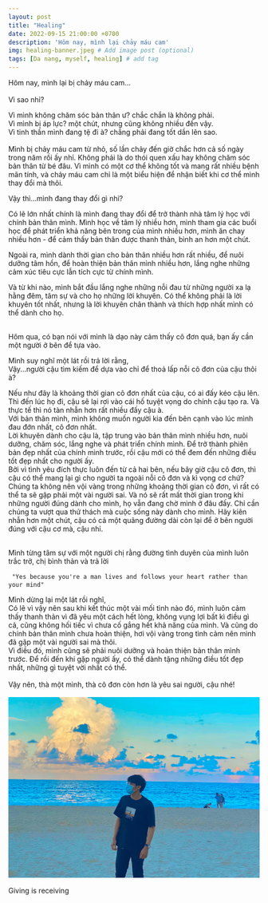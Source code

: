 ```yaml
---
layout: post
title: "Healing"
date: 2022-09-15 21:00:00 +0700
description: 'Hôm nay, mình lại chảy máu cam'
img: healing-banner.jpeg # Add image post (optional)
tags: [Da nang, myself, healing] # add tag
---
```


Hôm nay, mình lại bị chảy máu cam...
<br>
<br>
Vì sao nhỉ?

Vì mình không chăm sóc bản thân ư? chắc chắn là không phải.
<br>
Vì mình bị áp lực? một chút, nhưng cũng không nhiều đến vậy.
<br>
Vì tinh thần mình đang tệ đi à? chẳng phải đang tốt dần lên sao.
<br>
<br>
Mình bị chảy máu cam từ nhỏ, số lần chảy đến giờ chắc hơn cả số ngày trong năm rồi ấy nhỉ. Không phải là do thói quen xấu hay không chăm sóc bản thân từ bé đâu. Vì mình có một cơ thể không tốt và mang rất nhiều bệnh mãn tính, và chảy máu cam chỉ là một biểu hiện để nhận biết khi cơ thể mình thay đổi mà thôi.
<br>

Vậy thì...mình đang thay đổi gì nhỉ?

Có lẽ lớn nhất chính là mình đang thay đổi để trở thành nhà tâm lý học với chính bản thân mình.
Mình học về tâm lý nhiều hơn, mình tham gia các buổi học để phát triển khả năng bên trong của mình nhiều hơn, mình ăn chay nhiều hơn - để cảm thấy bản thân được thanh thản, bình an hơn một chút.

Ngoài ra, mình dành thời gian cho bản thân nhiều hơn rất nhiều, để nuôi dưỡng tâm hồn, để hoàn thiện bản thân mình nhiều hơn, lắng nghe những cảm xúc tiêu cực lẫn tích cực từ chính mình.
<br>

Và từ khi nào, mình bắt đầu lắng nghe những nỗi đau từ những người xa lạ hằng đêm, tâm sự và cho họ những lời khuyên. Có thể không phải là lời khuyên tốt nhất, nhưng là lời khuyên chân thành và thích hợp nhất mình có thể dành cho họ.
<br>
<br>

Hôm qua, có bạn nói với mình là dạo này cảm thấy cô đơn quá, bạn ấy cần một người ở bên để tựa vào.
<br>

Mình suy nghĩ một lát rồi trả lời rằng,
<br>
Vậy...người cậu tìm kiếm để dựa vào chỉ để thoả lấp nỗi cô đơn của cậu thôi à?
<br>

Nếu như đây là khoảng thời gian cô đơn nhất của cậu, có ai đấy kéo cậu lên. Thì đến lúc họ đi, cậu sẽ lại rơi vào cái hố tuyệt vọng do chính cậu tạo ra. Và thực tế thì nó tàn nhẫn hơn rất nhiều đấy cậu à.
<br>
Với bản thân mình, mình không muốn người kia đến bên cạnh vào lúc mình đau đớn nhất, cô đơn nhất.
<br>
Lời khuyên dành cho cậu là, tập trung vào bản thân mình nhiều hơn, nuôi dưỡng, chăm sóc, lắng nghe và phát triển chính mình. Để trở thành phiên bản đẹp nhất của chính mình trước, rồi cậu mới có thể đem đến những điều tốt đẹp nhất cho người ấy.
<br>
Bởi vì tình yêu đích thực luôn đến từ cả hai bên, nếu bây giờ cậu cô đơn, thì cậu có thể mang lại gì cho người ta ngoài nỗi cô đơn và kì vọng cơ chứ?
<br>
Chúng ta không nên vội vàng trong những khoảng thời gian cô đơn, vì rất có thể ta sẽ gặp phải một vài người sai. Và nó sẽ rất mất thời gian trong khi những người đúng dành cho mình, họ vẫn đang chờ mình ở đâu đấy. Chỉ cần chúng ta vượt qua thử thách mà cuộc sống này dành cho mình. Hãy kiên nhẫn hơn một chút, cậu có cả một quãng đường dài còn lại để ở bên người đúng với cậu cơ mà, cậu nhỉ.
<br>
<br>


Mình từng tâm sự với một người chị rằng đường tình duyên của mình luôn trắc trở, chị bình thản và trả lời
```
 "Yes because you're a man lives and follows your heart rather than your mind"
```
Mình dừng lại một lát rồi nghĩ,
<br>
Có lẽ vì vậy nên sau khi kết thúc một vài mối tình nào đó, mình luôn cảm thấy thanh thản vì đã yêu một cách hết lòng, không vụng lợi bất kì điều gì cả, cũng không hối tiếc vì chưa cố gắng hết khả năng của mình. Và cũng do chính bản thân mình chưa hoàn thiện, hơi vội vàng trong tình cảm nên mình đã gặp một vài người sai mà thôi.
<br>
Vì điều đó, mình cũng sẽ phải nuôi dưỡng và hoàn thiện bản thân mình trước. Để rồi đến khi gặp người ấy, có thể dành tặng những điều tốt đẹp nhất, những gì tuyệt vời nhất có thể.
<br>
<br>
Vậy nên, thà một mình, thà cô đơn còn hơn là yêu sai người, cậu nhé!
<br>
<br>
![Healing](/assets/img/healing.jpeg#w100)
<p class="center">
Giving is receiving
</p>
